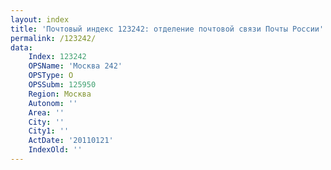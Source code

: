 ```yaml
---
layout: index
title: 'Почтовый индекс 123242: отделение почтовой связи Почты России'
permalink: /123242/
data:
    Index: 123242
    OPSName: 'Москва 242'
    OPSType: О
    OPSSubm: 125950
    Region: Москва
    Autonom: ''
    Area: ''
    City: ''
    City1: ''
    ActDate: '20110121'
    IndexOld: ''
---
```

